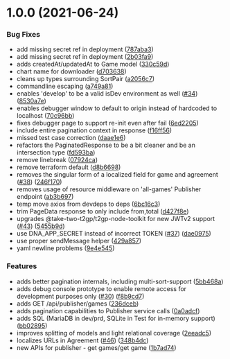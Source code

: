 # 1.0.0 (2021-06-24)


### Bug Fixes

* add missing secret ref in deployment ([787aba3](https://github.com/take-two-t2gp/t2gp-publisher-service/commit/787aba38009c8ef2a0c193b5297af64204246f7c))
* add missing secret ref in deployment ([2b03fa9](https://github.com/take-two-t2gp/t2gp-publisher-service/commit/2b03fa988df3c560d8ca8bc3e413d32639b9c533))
* adds createdAt/updatedAt to Game model ([330c59d](https://github.com/take-two-t2gp/t2gp-publisher-service/commit/330c59d1e19f9c1073158d1fb3b2b530bdac09bb))
* chart name for downloader ([d703638](https://github.com/take-two-t2gp/t2gp-publisher-service/commit/d7036381f2a4ba748876e67faa85a0e0d0650cbe))
* cleans up types surrounding SortPair ([a2056c7](https://github.com/take-two-t2gp/t2gp-publisher-service/commit/a2056c7249d771a3172c38e4c64f7fcd541afcba))
* commandline escaping ([a749a81](https://github.com/take-two-t2gp/t2gp-publisher-service/commit/a749a815b9af6fd5a38c2c021958efbced707519))
* enables 'develop' to be a valid isDev environment as well ([#34](https://github.com/take-two-t2gp/t2gp-publisher-service/issues/34)) ([8530a7e](https://github.com/take-two-t2gp/t2gp-publisher-service/commit/8530a7ecf35683834316069939ec1e2e1a8d6cbc))
* enables debugger window to default to origin instead of hardcoded to localhost ([70c96bb](https://github.com/take-two-t2gp/t2gp-publisher-service/commit/70c96bbf0e3bd47abbd19816fde8c527377e99db))
* fixes debugger page to support re-init even after fail ([6ed2205](https://github.com/take-two-t2gp/t2gp-publisher-service/commit/6ed2205d136b5024fc776bd67e15167b5c8f8b58))
* include entire pagination context in response ([f16ff56](https://github.com/take-two-t2gp/t2gp-publisher-service/commit/f16ff56d0cd24674a7ec918e30717befe6bb268a))
* missed test case correction ([daae1e6](https://github.com/take-two-t2gp/t2gp-publisher-service/commit/daae1e61ae74337020aa5a2bab7608fdcaa59d18))
* refactors the PaginatedResponse to be a bit cleaner and be an intersection type ([fd593ba](https://github.com/take-two-t2gp/t2gp-publisher-service/commit/fd593bab4f2cdd622745f4f21be9ade9de4c03b7))
* remove linebreak ([07924ca](https://github.com/take-two-t2gp/t2gp-publisher-service/commit/07924ca6ffa2ad4e7832c4ca58ddbe5a30be5b5e))
* remove terraform default ([d8b6698](https://github.com/take-two-t2gp/t2gp-publisher-service/commit/d8b6698436b19939256f1532541924994ae47264))
* removes the singular form of a localized field for game and agreement ([#38](https://github.com/take-two-t2gp/t2gp-publisher-service/issues/38)) ([246f170](https://github.com/take-two-t2gp/t2gp-publisher-service/commit/246f1709a09f4622c024a3187f20ceae484056fc))
* removes usage of resource middleware on 'all-games' Publisher endpoint ([ab3b697](https://github.com/take-two-t2gp/t2gp-publisher-service/commit/ab3b69790e80b7769dfeac6a59a72aa56321641d))
* temp move axios from devdeps to deps ([6bc16c3](https://github.com/take-two-t2gp/t2gp-publisher-service/commit/6bc16c3825ba196af68fcbf461ee13d705e19ea5))
* trim PageData response to only include from,total ([d427f8e](https://github.com/take-two-t2gp/t2gp-publisher-service/commit/d427f8ed1a8f46225d217f63128d0ba5c65483a2))
* upgrades @take-two-t2gp/t2gp-node-toolkit for new JWTv2 support ([#43](https://github.com/take-two-t2gp/t2gp-publisher-service/issues/43)) ([5455b9d](https://github.com/take-two-t2gp/t2gp-publisher-service/commit/5455b9d3dc990333defe5dd196db802baa24ff11))
* use DNA_APP_SECRET instead of incorrect TOKEN ([#37](https://github.com/take-two-t2gp/t2gp-publisher-service/issues/37)) ([dae0975](https://github.com/take-two-t2gp/t2gp-publisher-service/commit/dae0975af20097e5557b6e7e38b6af737b0ee71b))
* use proper sendMessage helper ([429a857](https://github.com/take-two-t2gp/t2gp-publisher-service/commit/429a857814e87034caf9cf299784bfb971be2dcb))
* yaml newline problems ([9e4e545](https://github.com/take-two-t2gp/t2gp-publisher-service/commit/9e4e545fd20067d54f2b9af0a5bed071973b2125))


### Features

* adds better pagination internals, including multi-sort-support ([5bb468a](https://github.com/take-two-t2gp/t2gp-publisher-service/commit/5bb468a83d8ba7e80b3c2e7bc8dabb7b1b29abb7))
* adds debug console prototype to enable remote access for development purposes only ([#30](https://github.com/take-two-t2gp/t2gp-publisher-service/issues/30)) ([f8b9cd7](https://github.com/take-two-t2gp/t2gp-publisher-service/commit/f8b9cd743813a8afb7ee7c20b07ff85501dabe40))
* adds GET /api/publisher/games ([236dceb](https://github.com/take-two-t2gp/t2gp-publisher-service/commit/236dceb0174bab845ce0c833380ce5e4063bd8da))
* adds pagination capabilities to Publisher service calls ([0a0adcf](https://github.com/take-two-t2gp/t2gp-publisher-service/commit/0a0adcfd1efa6b8a0aaa91562474f52613d88ec8))
* adds SQL (MariaDB in dev/prd, SQLite in Test for in-memory support) ([bb02895](https://github.com/take-two-t2gp/t2gp-publisher-service/commit/bb02895dd2bd15d8916d154bce4064ec54784fb3))
* improves splitting of models and light relational coverage ([2eeadc5](https://github.com/take-two-t2gp/t2gp-publisher-service/commit/2eeadc5f61ce15a2970c50172e5d2767d2eb851a))
* localizes URLs in Agreement ([#46](https://github.com/take-two-t2gp/t2gp-publisher-service/issues/46)) ([348b4dc](https://github.com/take-two-t2gp/t2gp-publisher-service/commit/348b4dcac822462e4096ecf68bfb24bcacee4c60))
* new APIs for publisher - get games/get game ([1b7ad74](https://github.com/take-two-t2gp/t2gp-publisher-service/commit/1b7ad7461eac6ba5a9e5fdc8c84bb750f7bfec73))
